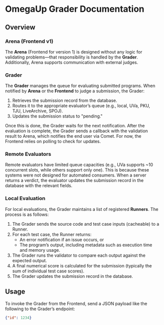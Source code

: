 # OmegaUp Grader Documentation

## Overview

### Arena (Frontend v1)
The **Arena** (Frontend for version 1) is designed without any logic for validating problems—that responsibility is handled by the **Grader**. Additionally, Arena supports communication with external judges.

### Grader
The **Grader** manages the queue for evaluating submitted programs. When notified by **Arena** or the **Frontend** to judge a submission, the Grader:
1. Retrieves the submission record from the database.
2. Routes it to the appropriate evaluator’s queue (e.g., local, UVa, PKU, TJU, LiveArchive, SPOJ).
3. Updates the submission status to "pending."

Once this is done, the Grader waits for the next notification. After the evaluation is complete, the Grader sends a callback with the validation result to Arena, which notifies the end user via Comet. For now, the Frontend relies on polling to check for updates.

### Remote Evaluators
Remote evaluators have limited queue capacities (e.g., UVa supports ~10 concurrent slots, while others support only one). This is because these systems were not designed for automated consumers. When a server returns a verdict, the evaluator updates the submission record in the database with the relevant fields.

### Local Evaluation
For local evaluations, the Grader maintains a list of registered **Runners**. The process is as follows:
1. The Grader sends the source code and test case inputs (cacheable) to a Runner.
2. For each test case, the Runner returns:
   - An error notification if an issue occurs, or
   - The program’s output, including metadata such as execution time and memory usage.
3. The Grader runs the validator to compare each output against the expected output.
4. A final numerical score is calculated for the submission (typically the sum of individual test case scores).
5. The Grader updates the submission record in the database.

## Usage

To invoke the Grader from the Frontend, send a JSON payload like the following to the Grader’s endpoint:

```json
{"id": 1234}
